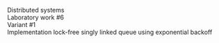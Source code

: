Distributed systems  
Laboratory work #6  
Variant #1  
Implementation lock-free singly linked queue using exponential backoff